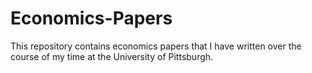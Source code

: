 # Economics-Papers
This repository contains economics papers that I have written over the course of my time at the University of Pittsburgh.
